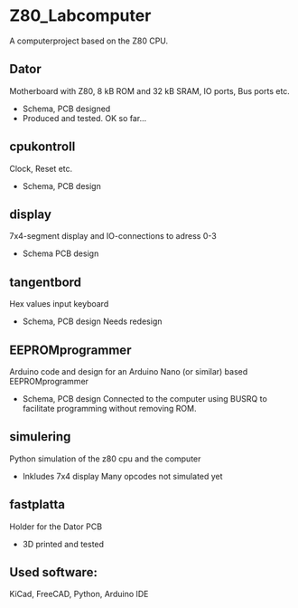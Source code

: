 # Z80_Labcomputer

A computerproject based on the Z80 CPU.


## Dator
Motherboard with Z80, 8 kB ROM and 32 kB SRAM, IO ports, Bus ports etc.
* Schema, PCB designed
* Produced and tested. OK so far...

## cpukontroll
Clock, Reset etc.
* Schema, PCB design

## display
7x4-segment display and IO-connections to adress 0-3
* Schema PCB design

## tangentbord
Hex values input keyboard
* Schema, PCB design
Needs redesign

## EEPROMprogrammer
Arduino code and design for an Arduino Nano (or similar) based EEPROMprogrammer
* Schema, PCB design
Connected to the computer using BUSRQ to facilitate programming without removing ROM.

## simulering
Python simulation of the z80 cpu and the computer
* Inkludes 7x4 display
Many opcodes not simulated yet

## fastplatta
Holder for the Dator PCB
* 3D printed and tested


## Used software:
KiCad, FreeCAD, Python, Arduino IDE